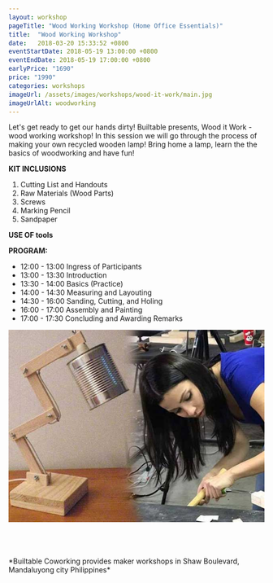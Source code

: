 ```yaml
---
layout: workshop
pageTitle: "Wood Working Workshop (Home Office Essentials)"
title:  "Wood Working Workshop"
date:   2018-03-20 15:33:52 +0800
eventStartDate: 2018-05-19 13:00:00 +0800
eventEndDate: 2018-05-19 17:00:00 +0800
earlyPrice: "1690"
price: "1990"
categories: workshops
imageUrl: /assets/images/workshops/wood-it-work/main.jpg
imageUrlAlt: woodworking
---
```

Let's get ready to get our hands dirty! Builtable presents, Wood it Work - wood working workshop! In this session we will go through the process of making your own recycled wooden lamp! Bring home a lamp, learn the the basics of woodworking and have fun!



**KIT INCLUSIONS**
1. Cutting List and Handouts
2. Raw Materials (Wood Parts)
3. Screws 
4. Marking Pencil
5. Sandpaper

**USE OF tools**

**PROGRAM:**

- 12:00 - 13:00 Ingress of Participants
- 13:00 - 13:30 Introduction
- 13:30 - 14:00 Basics (Practice)
- 14:00 - 14:30 Measuring and Layouting
- 14:30 - 16:00 Sanding, Cutting, and Holing
- 16:00 - 17:00 Assembly and Painting
- 17:00 - 17:30 Concluding and Awarding Remarks

![wooden lamp](/assets/images/workshops/wood-it-work/wooden-lamp.jpg "wooden lamp")

<br>
<br>
<br>
*Builtable Coworking provides maker workshops in Shaw Boulevard, Mandaluyong city Philippines* 